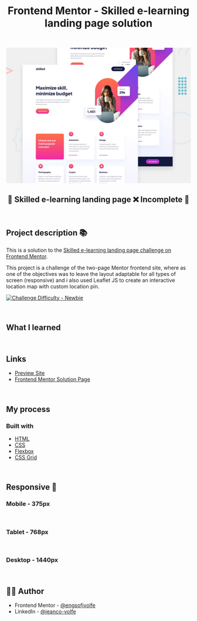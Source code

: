 <h1 align="center">
Frontend Mentor - Skilled e-learning landing page solution
</h1>

&nbsp;

![](preview.jpg)

<h2 align="center"> 
	🚧 Skilled e-learning landing page ❌ Incomplete 🚧
  
</h2>

&nbsp;

<h2 id="#description">Project description 📚</h2>

This is a solution to the [Skilled e-learning landing page challenge on Frontend Mentor](https://www.frontendmentor.io/challenges/skilled-elearning-landing-page-S1ObDrZ8q).

This project is a challenge of the two-page Mentor frontend site, where as one of the objectives was to leave the layout adaptable for all types of screen (responsive) and i also used Leaflet JS to create an interactive location map with custom location pin.

<a href="https://www.frontendmentor.io/challenges?difficulties=1"><img src="https://img.shields.io/badge/Difficulty-NEWBIE-14c2c8?style=for-the-badge&logo=frontendmentor" alt="Challenge Difficulty - Newbie"></a>

&nbsp;

## What I learned

```

```

```

```

## Links

- [Preview Site]()
- [Frontend Mentor Solution Page]()

&nbsp;

## My process

### Built with

- [HTML](https://developer.mozilla.org/en-US/docs/Web/HTML)
- [CSS](https://developer.mozilla.org/en-US/docs/Web/CSS)
- [Flexbox](https://css-tricks.com/snippets/css/a-guide-to-flexbox/)
- [CSS Grid](https://css-tricks.com/snippets/css/complete-guide-grid/)

&nbsp;

## Responsive 📱

### Mobile - 375px

<p align="left">

  <img alt="" title="" src="" width="150px">
    <img alt="" title="#" src="" width="150px">

</p>

### Tablet - 768px

<p align="left">
   <img alt="" title="" src="" width="400px">
     <img alt="" title="#" src="" width="400px">

</p>

### Desktop - 1440px

<p align="left">
  <img alt="" title="#" src="" width="400px">
    <img alt="" title="#" src="" width="400px">

</p>

## 👨‍💻 Author

- Frontend Mentor - [@engsofjvolfe](https://www.frontendmentor.io/profile/engsofjvolfe)
- LinkedIn - [@jeanco-volfe](https://www.linkedin.com/in/jeanco-volfe/)
<!-- - Instagram - [@jeanco_volfe](https://www.instagram.com/jeanco_volfe/) -->
